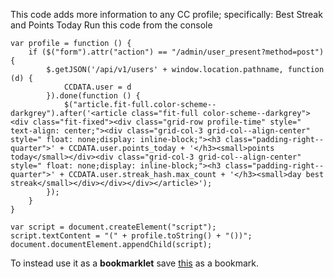 This code adds more information to any CC profile; specifically: Best Streak and Points Today
Run this code from the console

    var profile = function () {
        if ($("form").attr("action") == "/admin/user_present?method=post") {
            $.getJSON('/api/v1/users' + window.location.pathname, function (d) {
                CCDATA.user = d
            }).done(function () {
                $("article.fit-full.color-scheme--darkgrey").after('<article class="fit-full color-scheme--darkgrey"><div class="fit-fixed"><div class="grid-row profile-time" style=" text-align: center;"><div class="grid-col-3 grid-col--align-center" style=" float: none;display: inline-block;"><h3 class="padding-right--quarter">' + CCDATA.user.points_today + '</h3><small>points today</small></div><div class="grid-col-3 grid-col--align-center" style=" float: none;display: inline-block;"><h3 class="padding-right--quarter">' + CCDATA.user.streak_hash.max_count + '</h3><small>day best streak</small></div></div></div></article>');
            });
        }
    }
    
    var script = document.createElement("script");
    script.textContent = "(" + profile.toString() + "())";
    document.documentElement.appendChild(script);


To instead use it as a **bookmarklet** save [this]((javascript:(function(){if($("form").attr("action")=="/admin/user_present?method=post"){$.getJSON('/api/v1/users'+window.location.pathname,function(d){CCDATA.user=d}).done(function(){$("article.fit-full.color-scheme--darkgrey").after('<article%20class="fit-full%20color-scheme--darkgrey"><div%20class="fit-fixed"><div%20class="grid-row%20profile-time"%20style="%20text-align:%20center;"><div%20class="grid-col-3%20grid-col--align-center"%20style="%20float:%20none;display:%20inline-block;"><h3%20class="padding-right--quarter">'+CCDATA.user.points_today+'</h3><small>points%20today</small></div><div%20class="grid-col-3%20grid-col--align-center"%20style="%20float:%20none;display:%20inline-block;"><h3%20class="padding-right--quarter">'+CCDATA.user.streak_hash.max_count+'</h3><small>day%20best%20streak</small></div></div></div></article>')})}})();)) as a bookmark.

